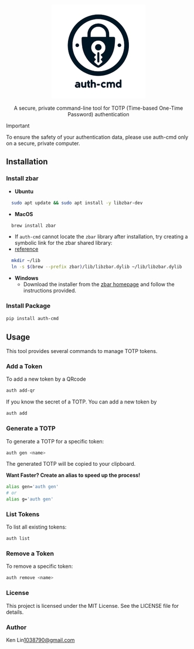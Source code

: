 <p align="center">
  <img src="images/logo.2.png" height="256">
  <!-- <h1 align="center">Auth CMD</h1> -->
  <p align="center">A secure, private command-line tool for TOTP (Time-based One-Time Password) authentication</p>
</p>


> [!IMPORTANT]  
> To ensure the safety of your authentication data, please use auth-cmd only on a secure, private computer.

## Installation

### Install zbar

- **Ubuntu**

```sh
  sudo apt update && sudo apt install -y libzbar-dev
```

- **MacOS**

```sh
  brew install zbar
```

  - If `auth-cmd` cannot locate the `zbar` library after installation, try creating a symbolic link for the zbar shared library:
  - [reference](https://stackoverflow.com/questions/63217735/import-pyzbar-pyzbar-unable-to-find-zbar-shared-library/71904987#71904987)

```sh
  mkdir ~/lib
  ln -s $(brew --prefix zbar)/lib/libzbar.dylib ~/lib/libzbar.dylib
```

- **Windows**
  - Download the installer from the [zbar homepage](https://zbar.sourceforge.net/download.html) and follow the instructions provided.

### Install Package

```sh
pip install auth-cmd
```

## Usage

This tool provides several commands to manage TOTP tokens.

### Add a Token

To add a new token by a QRcode

```sh
auth add-qr
```

If you know the secret of a TOTP. You can add a new token by

```sh
auth add
```

### Generate a TOTP

To generate a TOTP for a specific token:

```sh
auth gen <name>
```

The generated TOTP will be copied to your clipboard.

**Want Faster? Create an alias to speed up the process!**

```sh
alias gen='auth gen'
# or
alias g='auth gen'
```

### List Tokens

To list all existing tokens:

```sh
auth list
```

### Remove a Token

To remove a specific token:

```sh
auth remove <name>
```

### License

This project is licensed under the MIT License. See the LICENSE file for details.

### Author

Ken Lin<1038790@gmail.com>
